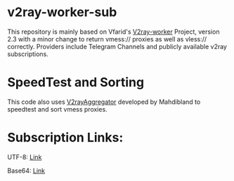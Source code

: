 # v2ray-worker-sub

This repository is mainly based on Vfarid's [V2ray-worker](https://github.com/vfarid/v2ray-worker) Project, version 2.3 with a minor change to return vmess:// proxies as well as vless:// correctly. Providers include Telegram Channels and publicly available v2ray subscriptions.

# SpeedTest and Sorting

This code also uses [V2rayAggregator](https://github.com/mahdibland/V2RayAggregator) developed by Mahdibland to speedtest and sort vmess proxies.

# Subscription Links:

UTF-8: [Link](https://raw.githubusercontent.com/Surfboardv2ray/Vfarid-fix/main/sub)

Base64: [Link](https://raw.githubusercontent.com/Surfboardv2ray/Vfarid-fix/main/sub64)
